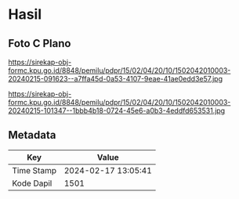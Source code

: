 # Hasil

## Foto C Plano

https://sirekap-obj-formc.kpu.go.id/8848/pemilu/pdpr/15/02/04/20/10/1502042010003-20240215-091623--a7ffa45d-0a53-4107-9eae-41ae0edd3e57.jpg

https://sirekap-obj-formc.kpu.go.id/8848/pemilu/pdpr/15/02/04/20/10/1502042010003-20240215-101347--1bbb4b18-0724-45e6-a0b3-4eddfd653531.jpg


## Metadata

| Key        | Value               |
| ---------- | ------------------- |
| Time Stamp | 2024-02-17 13:05:41 |
| Kode Dapil | 1501                |



